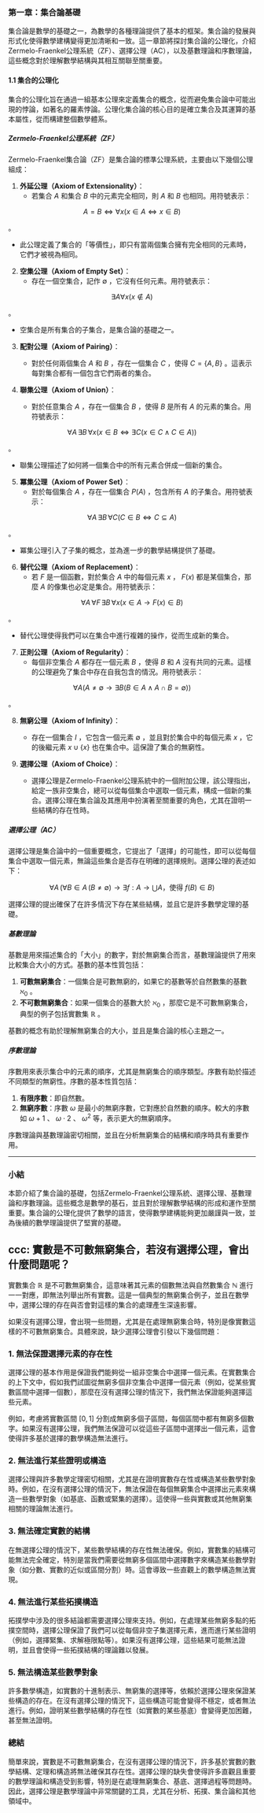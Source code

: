 ### 第一章：集合論基礎

集合論是數學的基礎之一，為數學的各種理論提供了基本的框架。集合論的發展與形式化使得數學建構變得更加清晰和一致。這一章節將探討集合論的公理化，介紹Zermelo-Fraenkel公理系統（ZF）、選擇公理（AC），以及基數理論和序數理論，這些概念對於理解數學結構與其相互關聯至關重要。

#### 1.1 集合的公理化

集合的公理化旨在通過一組基本公理來定義集合的概念，從而避免集合論中可能出現的悖論，如著名的羅素悖論。公理化集合論的核心目的是確立集合及其運算的基本屬性，從而構建整個數學體系。

##### Zermelo-Fraenkel公理系統（ZF）

Zermelo-Fraenkel集合論（ZF）是集合論的標準公理系統，主要由以下幾個公理組成：

1. **外延公理（Axiom of Extensionality）**：
   - 若集合  $`A`$  和集合  $`B`$  中的元素完全相同，則  $`A`$  和  $`B`$  也相同。用符號表示：
```math
A = B \iff \forall x (x \in A \iff x \in B)
```
。
   - 此公理定義了集合的「等價性」，即只有當兩個集合擁有完全相同的元素時，它們才被視為相同。

2. **空集公理（Axiom of Empty Set）**：
   - 存在一個空集合，記作  $`\emptyset`$ ，它沒有任何元素。用符號表示：
```math
\exists A \forall x (x \notin A)
```
。
   - 空集合是所有集合的子集合，是集合論的基礎之一。

3. **配對公理（Axiom of Pairing）**：
   - 對於任何兩個集合  $`A`$  和  $`B`$ ，存在一個集合  $`C`$ ，使得  $`C = \{A, B\}`$ 。這表示每對集合都有一個包含它們兩者的集合。

4. **聯集公理（Axiom of Union）**：
   - 對於任意集合  $`A`$ ，存在一個集合  $`B`$ ，使得  $`B`$  是所有  $`A`$  的元素的集合。用符號表示：
```math
\forall A \, \exists B \, \forall x (x \in B \iff \exists C (x \in C \wedge C \in A))
```
。
   - 聯集公理描述了如何將一個集合中的所有元素合併成一個新的集合。

5. **冪集公理（Axiom of Power Set）**：
   - 對於每個集合  $`A`$ ，存在一個集合  $`P(A)`$ ，包含所有  $`A`$  的子集合。用符號表示：
```math
\forall A \, \exists B \, \forall C (C \in B \iff C \subseteq A)
```
。
   - 冪集公理引入了子集的概念，並為進一步的數學結構提供了基礎。

6. **替代公理（Axiom of Replacement）**：
   - 若  $`F`$  是一個函數，對於集合  $`A`$  中的每個元素  $`x`$ ， $`F(x)`$  都是某個集合，那麼  $`A`$  的像集也必定是集合。用符號表示：
```math
\forall A \, \forall F \, \exists B \, \forall x (x \in A \rightarrow F(x) \in B)
```
。
   - 替代公理使得我們可以在集合中進行複雜的操作，從而生成新的集合。

7. **正則公理（Axiom of Regularity）**：
   - 每個非空集合  $`A`$  都存在一個元素  $`B`$ ，使得  $`B`$  和  $`A`$  沒有共同的元素。這樣的公理避免了集合中存在自我包含的情況。用符號表示：
```math
\forall A (A \neq \emptyset \rightarrow \exists B (B \in A \wedge A \cap B = \emptyset))
```
。

8. **無窮公理（Axiom of Infinity）**：
   - 存在一個集合  $`I`$ ，它包含一個元素  $`\emptyset`$ ，並且對於集合中的每個元素  $`x`$ ，它的後繼元素  $`x \cup \{x\}`$  也在集合中。這保證了集合的無窮性。

9. **選擇公理（Axiom of Choice）**：
   - 選擇公理是Zermelo-Fraenkel公理系統中的一個附加公理，該公理指出，給定一族非空集合，總可以從每個集合中選取一個元素，構成一個新的集合。選擇公理在集合論及其應用中扮演著至關重要的角色，尤其在證明一些結構的存在性時。

##### 選擇公理（AC）

選擇公理是集合論中的一個重要概念，它提出了「選擇」的可能性，即可以從每個集合中選取一個元素，無論這些集合是否存在明確的選擇規則。選擇公理的表述如下：

```math
\forall A \, \left(\forall B \in A \, (B \neq \emptyset) \rightarrow \exists f : A \to \bigcup A \text{，使得 } f(B) \in B \right)
```

選擇公理的提出確保了在許多情況下存在某些結構，並且它是許多數學定理的基礎。

##### 基數理論

基數是用來描述集合的「大小」的數字，對於無窮集合而言，基數理論提供了用來比較集合大小的方式。基數的基本性質包括：

1. **可數無窮集合**：一個集合是可數無窮的，如果它的基數等於自然數集的基數  $`\aleph_0`$ 。
2. **不可數無窮集合**：如果一個集合的基數大於  $`\aleph_0`$ ，那麼它是不可數無窮集合，典型的例子包括實數集  $`\mathbb{R}`$ 。

基數的概念有助於理解無窮集合的大小，並且是集合論的核心主題之一。

##### 序數理論

序數用來表示集合中的元素的順序，尤其是無窮集合的順序類型。序數有助於描述不同類型的無窮性。序數的基本性質包括：

1. **有限序數**：即自然數。
2. **無窮序數**：序數  $`\omega`$  是最小的無窮序數，它對應於自然數的順序。較大的序數如  $`\omega + 1`$ 、 $`\omega \cdot 2`$ 、 $`\omega^2`$  等，表示更大的無窮順序。

序數理論與基數理論密切相關，並且在分析無窮集合的結構和順序時具有重要作用。

---

### 小結

本節介紹了集合論的基礎，包括Zermelo-Fraenkel公理系統、選擇公理、基數理論和序數理論。這些概念是數學的基石，並且對於理解數學結構的形成和運作至關重要。集合論的公理化提供了數學的語言，使得數學建構能夠更加嚴謹與一致，並為後續的數學理論提供了堅實的基礎。

## ccc: 實數是不可數無窮集合，若沒有選擇公理，會出什麼問題呢？

實數集合  $`\mathbb{R}`$  是不可數無窮集合，這意味著其元素的個數無法與自然數集合  $`\mathbb{N}`$  進行一一對應，即無法列舉出所有實數。這是一個典型的無窮集合例子，並且在數學中，選擇公理的存在與否會對這樣的集合的處理產生深遠影響。

如果沒有選擇公理，會出現一些問題，尤其是在處理無窮集合時，特別是像實數這樣的不可數無窮集合。具體來說，缺少選擇公理會引發以下幾個問題：

### 1. **無法保證選擇元素的存在性**
選擇公理的基本作用是保證我們能夠從一組非空集合中選擇一個元素。在實數集合的上下文中，假如我們試圖從無窮多個非空集合中選擇一個元素（例如，從某些實數區間中選擇一個數），那麼在沒有選擇公理的情況下，我們無法保證能夠選擇這些元素。

例如，考慮將實數區間  $`[0, 1]`$  分割成無窮多個子區間，每個區間中都有無窮多個數字。如果沒有選擇公理，我們無法保證可以從這些子區間中選擇出一個元素，這會使得許多基於選擇的數學構造無法進行。

### 2. **無法進行某些證明或構造**
選擇公理與許多數學定理密切相關，尤其是在證明實數存在性或構造某些數學對象時。例如，在沒有選擇公理的情況下，無法保證在每個無窮集合中選擇出元素來構造一些數學對象（如基底、函數或緊集的選擇）。這使得一些與實數或其他無窮集相關的理論無法進行。

### 3. **無法確定實數的結構**
在無選擇公理的情況下，某些數學結構的存在性無法確保。例如，實數集的結構可能無法完全確定，特別是當我們需要從無窮多個區間中選擇數字來構造某些數學對象（如分數、實數的近似或區間分割）時。這會導致一些直觀上的數學構造無法實現。

### 4. **無法進行某些拓撲構造**
拓撲學中涉及的很多結論都需要選擇公理來支持。例如，在處理某些無窮多點的拓撲空間時，選擇公理保證了我們可以從每個非空子集選擇元素，進而進行某些證明（例如，選擇緊集、求解極限點等）。如果沒有選擇公理，這些結果可能無法證明，並且會使得一些拓撲結構的理論難以發展。

### 5. **無法構造某些數學對象**
許多數學構造，如實數的十進制表示、無窮集的選擇等，依賴於選擇公理來保證某些構造的存在。在沒有選擇公理的情況下，這些構造可能會變得不穩定，或者無法進行。例如，證明某些數學結構的存在性（如實數的某些基底）會變得更加困難，甚至無法證明。

### 總結
簡單來說，實數是不可數無窮集合，在沒有選擇公理的情況下，許多基於實數的數學結構、定理和構造將無法確保其存在性。選擇公理的缺失會使得許多直觀且重要的數學理論和構造受到影響，特別是在處理無窮集合、基底、選擇過程等問題時。因此，選擇公理是數學理論中非常關鍵的工具，尤其在分析、拓撲、集合論和其他領域中。
